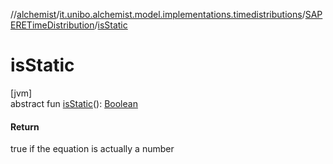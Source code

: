 //[alchemist](../../../index.md)/[it.unibo.alchemist.model.implementations.timedistributions](../index.md)/[SAPERETimeDistribution](index.md)/[isStatic](is-static.md)

# isStatic

[jvm]\
abstract fun [isStatic](is-static.md)(): [Boolean](https://kotlinlang.org/api/latest/jvm/stdlib/kotlin/-boolean/index.html)

#### Return

true if the equation is actually a number
